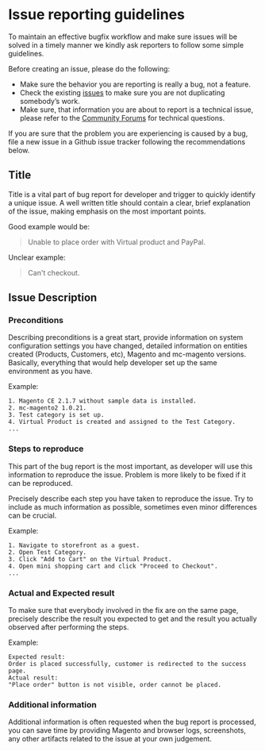 # Issue reporting guidelines

To maintain an effective bugfix workflow and make sure issues will be solved in a timely manner we kindly ask reporters to follow some simple guidelines.

Before creating an issue, please do the following:

* Make sure the behavior you are reporting is really a bug, not a feature.
* Check the existing [issues](https://github.com/mailchimp/mc-magento2/issues) to make sure you are not duplicating somebody’s work.
* Make sure, that information you are about to report is a technical issue, please refer to the [Community Forums](http://ebizmarts.com/mailchimp-for-magento-support)  for technical questions.

If you are sure that the problem you are experiencing is caused by a bug, file a new issue in a Github issue tracker following the recommendations below.

## Title

Title is a vital part of bug report for developer and trigger to quickly identify a unique issue. A well written title should contain a clear, brief explanation of the issue, making emphasis on the most important points.

Good example would be:

> Unable to place order with Virtual product and PayPal.

Unclear example:

> Can't checkout.

## Issue Description

### Preconditions

Describing preconditions is a great start, provide information on system configuration settings you have changed, detailed information on entities created (Products, Customers, etc), Magento and mc-magento versions. Basically, everything that would help developer set up the same environment as you have.

Example:

    1. Magento CE 2.1.7 without sample data is installed.
    2. mc-magento2 1.0.21.
    3. Test category is set up.
    4. Virtual Product is created and assigned to the Test Category.
    ...

### Steps to reproduce

This part of the bug report is the most important, as developer will use this information to reproduce the issue. Problem is more likely to be fixed if it can be reproduced.

Precisely describe each step you have taken to reproduce the issue. Try to include as much information as possible, sometimes even minor differences can be crucial.

Example:

    1. Navigate to storefront as a guest.
    2. Open Test Category.
    3. Click "Add to Cart" on the Virtual Product.
    4. Open mini shopping cart and click "Proceed to Checkout".
    ...

### Actual and Expected result

To make sure that everybody involved in the fix are on the same page, precisely describe the result you expected to get and the result you actually observed after performing the steps.

Example:

    Expected result:
    Order is placed successfully, customer is redirected to the success page.
    Actual result:
    "Place order" button is not visible, order cannot be placed.

### Additional information

Additional information is often requested when the bug report is processed, you can save time by providing Magento and browser logs, screenshots, any other artifacts related to the issue at your own judgement.
